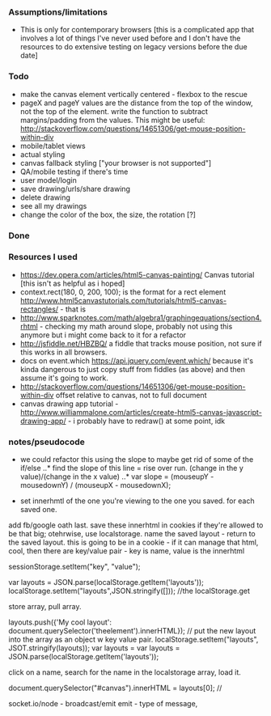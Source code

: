 ### Assumptions/limitations
* This is only for contemporary browsers [this is a complicated app that involves a lot of things I've never used before and I don't have the resources to do extensive testing on legacy versions before the due date]

### Todo

* make the canvas element vertically centered - flexbox to the rescue
* pageX and pageY values are the distance from the top of the window, not the top of the element. write the function to subtract margins/padding from the values. This might be useful: http://stackoverflow.com/questions/14651306/get-mouse-position-within-div
* mobile/tablet views
* actual styling
* canvas fallback styling ["your browser is not supported"]
* QA/mobile testing if there's time
* user model/login
* save drawing/urls/share drawing
* delete drawing
* see all my drawings
* change the color of the box, the size, the rotation [?]


### Done


### Resources I used

* https://dev.opera.com/articles/html5-canvas-painting/ Canvas tutorial [this isn't as helpful as i hoped]
*  context.rect(180, 0, 200, 100); is the format for a rect element http://www.html5canvastutorials.com/tutorials/html5-canvas-rectangles/ - that is 
* http://www.sparknotes.com/math/algebra1/graphingequations/section4.rhtml - checking my math around slope, probably not using this anymore but i might come back to it for a refactor
* http://jsfiddle.net/HBZBQ/ a fiddle that tracks mouse position, not sure if this works in all browsers.
* docs on event.which https://api.jquery.com/event.which/ because it's kinda dangerous to just copy stuff from fiddles (as above) and then assume it's going to work.
* http://stackoverflow.com/questions/14651306/get-mouse-position-within-div offset relative to canvas, not to full document 
* canvas drawing app tutorial - http://www.williammalone.com/articles/create-html5-canvas-javascript-drawing-app/ - i probably have to redraw() at some point, idk

### notes/pseudocode
* we could refactor this using the slope to maybe get rid of some of the if/else 
  ..* find the slope of this line = rise over run. (change in the y value)/(change in the x value)
  ..* var slope =  (mouseupY - mousedownY) / (mouseupX - mousedownX);

* set innerhmtl of the one you're viewing to the one you saved. for each saved one. 

add fb/google oath last. 
save these innerhtml in cookies if they're allowed to be that big; otehrwise, use localstorage. 
name the saved layout - return to the saved layout. 
this is going to be in a cookie - if it can manage that html, cool, then there are 
key/value pair - key is name, value is the innerhtml

sessionStorage.setItem("key", "value");

var layouts = JSON.parse(localStorage.getItem('layouts'));
localStorage.setItem("layouts",JSON.stringify([]));
//the 
localStorage.get

store array, pull array. 

layouts.push({'My cool layout': document.querySelector('theelement').innerHTML});
// put the new layout into the array as an object w key value pair. 
localStorage.setItem("layouts", JSOT.stringify(layouts));
var layouts = var layouts = JSON.parse(localStorage.getItem('layouts'));

click on a name, search for the name in the localstorage array, load it.

document.querySelector("#canvas").innerHTML = layouts[0]; //

socket.io/node - broadcast/emit
emit - type of message, 







